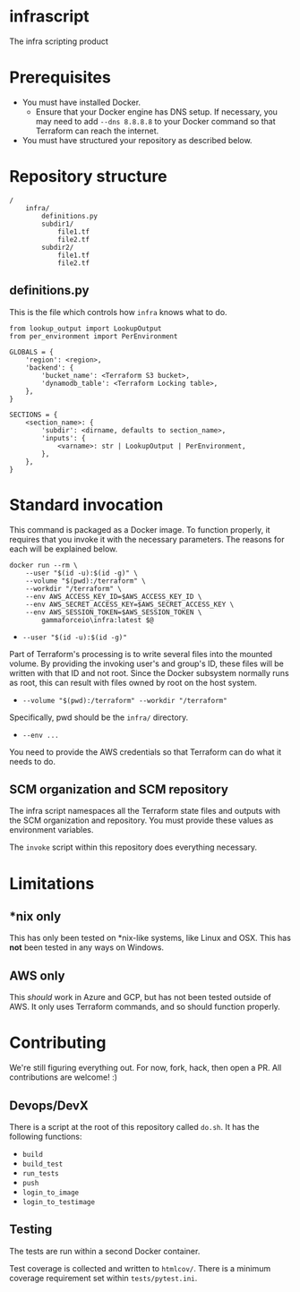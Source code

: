 # infrascript

The infra scripting product

# Prerequisites

* You must have installed Docker.
    * Ensure that your Docker engine has DNS setup. If necessary, you may need to add `--dns 8.8.8.8` to your Docker command so that Terraform can reach the internet.
* You must have structured your repository as described below.

# Repository structure

```
/
    infra/
        definitions.py
        subdir1/
            file1.tf
            file2.tf
        subdir2/
            file1.tf
            file2.tf
```

## definitions.py

This is the file which controls how `infra` knows what to do.

```
from lookup_output import LookupOutput
from per_environment import PerEnvironment

GLOBALS = {
    'region': <region>,
    'backend': {
        'bucket_name': <Terraform S3 bucket>,
        'dynamodb_table': <Terraform Locking table>,
    },
}

SECTIONS = {
    <section_name>: {
        'subdir': <dirname, defaults to section_name>,
        'inputs': {
            <varname>: str | LookupOutput | PerEnvironment,
        },
    },
}
```

# Standard invocation

This command is packaged as a Docker image. To function properly, it requires
that you invoke it with the necessary parameters. The reasons for each will
be explained below.

```
docker run --rm \
    --user "$(id -u):$(id -g)" \
    --volume "$(pwd):/terraform" \
    --workdir "/terraform" \
    --env AWS_ACCESS_KEY_ID=$AWS_ACCESS_KEY_ID \
    --env AWS_SECRET_ACCESS_KEY=$AWS_SECRET_ACCESS_KEY \
    --env AWS_SESSION_TOKEN=$AWS_SESSION_TOKEN \
        gammaforceio\infra:latest $@
```

* `--user "$(id -u):$(id -g)"`

Part of Terraform's processing is to write several files into the mounted
volume. By providing the invoking user's and group's ID, these files will be
written with that ID and not root. Since the Docker subsystem normally runs
as root, this can result with files owned by root on the host system.

* `--volume "$(pwd):/terraform" --workdir "/terraform"`

Specifically, pwd should be the `infra/` directory.

* `--env ...`

You need to provide the AWS credentials so that Terraform can do what it
needs to do.

## SCM organization and SCM repository

The infra script namespaces all the Terraform state files and outputs with the
SCM organization and repository. You must provide these values as environment
variables.

The `invoke` script within this repository does everything necessary.

# Limitations

## \*nix only

This has only been tested on \*nix-like systems, like Linux and OSX. This has
**not** been tested in any ways on Windows.

## AWS only

This _should_ work in Azure and GCP, but has not been tested outside of AWS.
It only uses Terraform commands, and so should function properly.

# Contributing

We're still figuring everything out. For now, fork, hack, then open a PR. All
contributions are welcome! :)

## Devops/DevX

There is a script at the root of this repository called `do.sh`. It has the
following functions:

* `build`
* `build_test`
* `run_tests`
* `push`
* `login_to_image`
* `login_to_testimage`

## Testing

The tests are run within a second Docker container.

Test coverage is collected and written to `htmlcov/`. There is a minimum
coverage requirement set within `tests/pytest.ini`.
